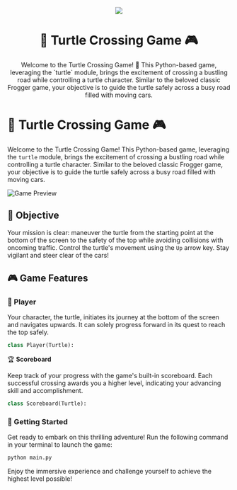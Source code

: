 <p align="center">
  <img src="https://i.imgur.com/kGGEK9R.png">
</p>

<h1 align="center">🐢 Turtle Crossing Game 🎮</h1>

<p align="center">
  Welcome to the Turtle Crossing Game! 🌟 This Python-based game, leveraging the `turtle` module, brings the excitement of crossing a bustling road while controlling a turtle character. Similar to the beloved classic Frogger game, your objective is to guide the turtle safely across a busy road filled with moving cars.
</p>

# 🐢 Turtle Crossing Game 🎮

Welcome to the Turtle Crossing Game! This Python-based game, leveraging the `turtle` module, brings the excitement of crossing a bustling road while controlling a turtle character. Similar to the beloved classic Frogger game, your objective is to guide the turtle safely across a busy road filled with moving cars.

![Game Preview](https://i.imgur.com/8rgwjUg.png)

## 🎯 Objective

Your mission is clear: maneuver the turtle from the starting point at the bottom of the screen to the safety of the top while avoiding collisions with oncoming traffic. Control the turtle's movement using the `Up` arrow key. Stay vigilant and steer clear of the cars!

## 🎮 Game Features

### 🐢 Player

Your character, the turtle, initiates its journey at the bottom of the screen and navigates upwards. It can solely progress forward in its quest to reach the top safely.

```python
class Player(Turtle):

```

🏆 **Scoreboard**

Keep track of your progress with the game's built-in scoreboard. Each successful crossing awards you a higher level, indicating your advancing skill and accomplishment.

```python
class Scoreboard(Turtle):

```

### 🚀 Getting Started

Get ready to embark on this thrilling adventure! Run the following command in your terminal to launch the game:

```bash
python main.py
```

Enjoy the immersive experience and challenge yourself to achieve the highest level possible!
